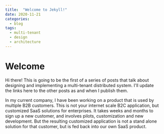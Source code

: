 ```yaml
---
title:  "Welcome to Jekyll!"
date: 2020-11-21
categories:
  - blog
tags:
  - multi-tenant
  - design
  - architecture
---
```


# Welcome

Hi there! This is going to be the first of a series of posts that talk about designing and implementing a multi-tenant distributed system. I'll update the links here to the other posts as and when I publish them.

In my current company, I have been working on a product that is used by multiple B2B customers. This is not your internet scale B2C application, but customized SaaS solutions for enterprises. It takes weeks and months to sign up a new customer, and involves pilots, customization and new development. But the resulting customized application is not a stand alone solution for that customer, but is fed back into our own SaaS product.